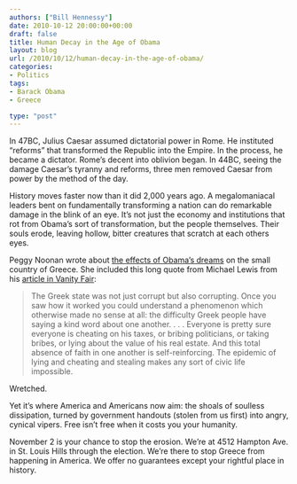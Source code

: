 ```yaml
---
authors: ["Bill Hennessy"]
date: 2010-10-12 20:00:00+00:00
draft: false
title: Human Decay in the Age of Obama
layout: blog
url: /2010/10/12/human-decay-in-the-age-of-obama/
categories:
- Politics
tags:
- Barack Obama
- Greece

type: "post"
---
```


In 47BC, Julius Caesar assumed dictatorial power in Rome. He instituted “reforms” that transformed the Republic into the Empire. In the process, he became a dictator. Rome’s decent into oblivion began. In 44BC, seeing the damage Caesar’s tyranny and reforms, three men removed Caesar from power by the method of the day.

 

History moves faster now than it did 2,000 years ago. A megalomaniacal leaders bent on fundamentally transforming a nation can do remarkable damage in the blink of an eye. It’s not just the economy and institutions that rot from Obama’s sort of transformation, but the people themselves. Their souls erode, leaving hollow, bitter creatures that scratch at each others eyes. 

 

Peggy Noonan wrote about [the effects of Obama’s dreams](https://online.wsj.com/article/declarations.html) on the small country of Greece. She included this long quote from Michael Lewis from his [article in Vanity Fair](https://www.vanityfair.com/business/features/2010/10/greeks-bearing-bonds-201010):

 

>   
> 
> The Greek state was not just corrupt but also corrupting. Once you saw how it worked you could understand a phenomenon which otherwise made no sense at all: the difficulty Greek people have saying a kind word about one another. . . . Everyone is pretty sure everyone is cheating on his taxes, or bribing politicians, or taking bribes, or lying about the value of his real estate. And this total absence of faith in one another is self-reinforcing. The epidemic of lying and cheating and stealing makes any sort of civic life impossible. 
> 
> 

 

Wretched.

 

Yet it’s where America and Americans now aim: the shoals of soulless dissipation, turned by government handouts (stolen from us first) into angry, cynical vipers. Free isn’t free when it costs you your humanity.

 

November 2 is your chance to stop the erosion. We’re at 4512 Hampton Ave. in St. Louis Hills through the election. We’re there to stop Greece from happening in America. We offer no guarantees except your rightful place in history. 
